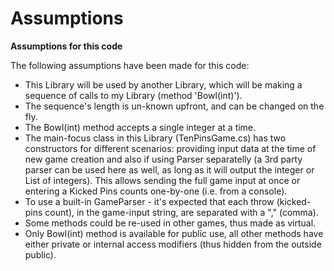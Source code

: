 # Assumptions

**Assumptions for this code**

The following assumptions have been made for this code:
- This Library will be used by another Library, which will be making a sequence of calls to my Library (method 'Bowl(int)'). 
- The sequence's length is un-known upfront, and can be changed on the fly. 
- The Bowl(int) method accepts a single integer at a time.
- The main-focus class in this Library (TenPinsGame.cs) has two constructors for different scenarios: providing input data at the time of new game creation and also if using Parser separatelly (a 3rd party parser can be used here as well, as long as it will output the integer or List of integers). This allows sending the full game input at once or entering a Kicked Pins counts one-by-one (i.e. from a console).
- To use a built-in GameParser - it's expected that each throw (kicked-pins count), in the game-input string, are separated with a "," (comma).
- Some methods could be re-used in other games, thus made as virtual.
- Only Bowl(int) method is available for public use, all other methods have either private or internal access modifiers (thus hidden from the outside public). 